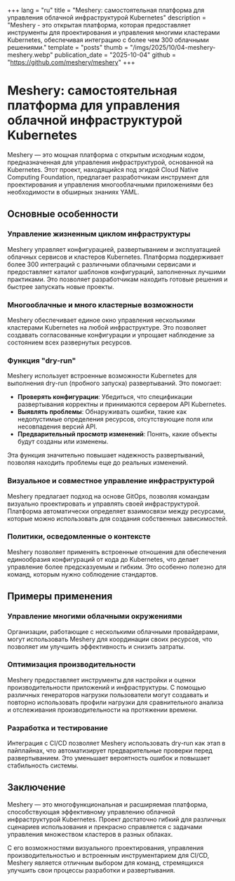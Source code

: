 +++
lang = "ru"
title = "Meshery: самостоятельная платформа для управления облачной инфраструктурой Kubernetes"
description = "Meshery - это открытая платформа, которая предоставляет инструменты для проектирования и управления многими кластерами Kubernetes, обеспечивая интеграцию с более чем 300 облачными решениями."
template = "posts"
thumb = "/imgs/2025/10/04-meshery-meshery.webp"
publication_date = "2025-10-04"
github = "https://github.com/meshery/meshery"
+++

# Meshery: самостоятельная платформа для управления облачной инфраструктурой Kubernetes

Meshery — это мощная платформа с открытым исходным кодом, предназначенная для управления инфраструктурой, основанной на Kubernetes. Этот проект, находящийся под эгидой Cloud Native Computing Foundation, предлагает разработчикам инструмент для проектирования и управления многооблачными приложениями без необходимости в обширных знаниях YAML.

## Основные особенности

### Управление жизненным циклом инфраструктуры

Meshery управляет конфигурацией, развертыванием и эксплуатацией облачных сервисов и кластеров Kubernetes. Платформа поддерживает более 300 интеграций с различными облачными сервисами и предоставляет каталог шаблонов конфигураций, заполненных лучшими практиками. Это позволяет разработчикам находить готовые решения и быстрее запускать новые проекты.

### Многооблачные и много кластерные возможности

Meshery обеспечивает единое окно управления несколькими кластерами Kubernetes на любой инфраструктуре. Это позволяет создавать согласованные конфигурации и упрощает наблюдение за состоянием всех развернутых ресурсов.

### Функция "dry-run"

Meshery использует встроенные возможности Kubernetes для выполнения dry-run (пробного запуска) развертываний. Это помогает:

- **Проверять конфигурации**: Убедиться, что спецификации развертывания корректны и принимаются сервером API Kubernetes.
- **Выявлять проблемы**: Обнаруживать ошибки, такие как недопустимые определения ресурсов, отсутствующие поля или несовпадения версий API.
- **Предварительный просмотр изменений**: Понять, какие объекты будут созданы или изменены.

Эта функция значительно повышает надежность развертываний, позволяя находить проблемы еще до реальных изменений.

### Визуальное и совместное управление инфраструктурой

Meshery предлагает подход на основе GitOps, позволяя командам визуально проектировать и управлять своей инфраструктурой. Платформа автоматически определяет взаимосвязи между ресурсами, которые можно использовать для создания собственных зависимостей.

### Политики, осведомленные о контексте

Meshery позволяет применять встроенные отношения для обеспечения единообразия конфигураций от кода до Kubernetes, что делает управление более предсказуемым и гибким. Это особенно полезно для команд, которым нужно соблюдение стандартов.

## Примеры применения

### Управление многими облачными окружениями

Организации, работающие с несколькими облачными провайдерами, могут использовать Meshery для координации своих ресурсов, что позволяет им улучшить эффективность и снизить затраты. 

### Оптимизация производительности

Meshery предоставляет инструменты для настройки и оценки производительности приложений и инфраструктуры. С помощью различных генераторов нагрузки пользователи могут создавать и повторно использовать профили нагрузки для сравнительного анализа и отслеживания производительности на протяжении времени.

### Разработка и тестирование

Интеграция с CI/CD позволяет Meshery использовать dry-run как этап в пайплайнах, что автоматизирует предварительные проверки перед развертыванием. Это уменьшает вероятность ошибок и повышает стабильность системы.

## Заключение

Meshery — это многофункциональная и расширяемая платформа, способствующая эффективному управлению облачной инфраструктурой Kubernetes. Проект достаточно гибкий для различных сценариев использования и прекрасно справляется с задачами управления множеством кластеров в разных облаках.

С его возможностями визуального проектирования, управления производительностью и встроенным инструментарием для CI/CD, Meshery является отличным выбором для команд, стремящихся улучшить свои процессы разработки и развертывания.

